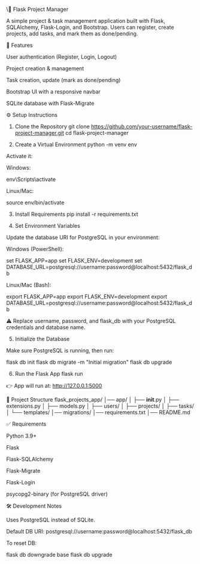 \📌 Flask Project Manager

A simple project & task management application built with Flask, SQLAlchemy, Flask-Login, and Bootstrap.
Users can register, create projects, add tasks, and mark them as done/pending.

🚀 Features

User authentication (Register, Login, Logout)

Project creation & management

Task creation, update (mark as done/pending)

Bootstrap UI with a responsive navbar

SQLite database with Flask-Migrate

⚙️ Setup Instructions
1. Clone the Repository
git clone https://github.com/your-username/flask-project-manager.git
cd flask-project-manager

2. Create a Virtual Environment
python -m venv env


Activate it:

Windows:

env\Scripts\activate


Linux/Mac:

source env/bin/activate

3. Install Requirements
pip install -r requirements.txt

4. Set Environment Variables

Update the database URI for PostgreSQL in your environment:

Windows (PowerShell):

set FLASK_APP=app
set FLASK_ENV=development
set DATABASE_URL=postgresql://username:password@localhost:5432/flask_db


Linux/Mac (Bash):

export FLASK_APP=app
export FLASK_ENV=development
export DATABASE_URL=postgresql://username:password@localhost:5432/flask_db


⚠️ Replace username, password, and flask_db with your PostgreSQL credentials and database name.

5. Initialize the Database

Make sure PostgreSQL is running, then run:

flask db init
flask db migrate -m "Initial migration"
flask db upgrade

6. Run the Flask App
flask run


👉 App will run at: http://127.0.0.1:5000

📂 Project Structure
flask_projects_app/
│── app/
│   ├── __init__.py
│   ├── extensions.py
│   ├── models.py
│   ├── users/
│   ├── projects/
│   ├── tasks/
│   └── templates/
│── migrations/
│── requirements.txt
│── README.md

✅ Requirements

Python 3.9+

Flask

Flask-SQLAlchemy

Flask-Migrate

Flask-Login

psycopg2-binary (for PostgreSQL driver)

🛠️ Development Notes

Uses PostgreSQL instead of SQLite.

Default DB URI: postgresql://username:password@localhost:5432/flask_db

To reset DB:

flask db downgrade base
flask db upgrade


